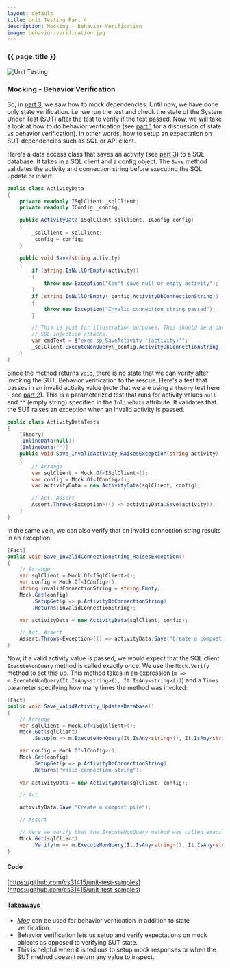 ```yaml
---
layout: default
title: Unit Testing Part 4 
description: Mocking - Behavior Verification
image: behavior-verification.jpg
---
```

### {{ page.title }}

![Unit Testing](../../../img/behavior-verification.jpg)

### Mocking - Behavior Verification

So, in [part 3](/blog/unit-testing-3), we saw how to mock dependencies. Until now, we have done only state verification. i.e. we run the test and check the state of the System Under Test (SUT) after the test to verify if the test passed. Now, we will take a look at how to do behavior verification (see [part 1](/blog/unit-testing-1) for a discussion of state vs behavior verification). In other words, how to setup an expectation on SUT dependencies such as SQL or API client.

Here's a data access class that saves an activity (see [part 3](/blog/unit-testing-3)) to a SQL database. It takes in a SQL client and a config object.
The `Save` method validates the activity and connection string before executing the SQL update or insert.

```C#
public class ActivityData
{
    private readonly ISqlClient _sqlClient;
    private readonly IConfig _config;

    public ActivityData(ISqlClient sqlClient, IConfig config)
    {
        _sqlClient = sqlClient;
        _config = config;
    }

    public void Save(string activity)
    {
        if (string.IsNullOrEmpty(activity))
        {
            throw new Exception("Can't save null or empty activity");
        }
        if (string.IsNullOrEmpty(_config.ActivityDbConnectionString))
        {
            throw new Exception("Invalid connection string passed");
        }

        // This is just for illustration purposes. This should be a parameterized query to prevent
        // SQL injection attacks.
        var cmdText = $"exec sp_SaveActivity '{activity}'";
        _sqlClient.ExecuteNonQuery(_config.ActivityDbConnectionString, cmdText);
    }
}
```

Since the method returns `void`, there is no state that we can verify after invoking the SUT. Behavior verification to the rescue.
Here's a test that passes in an invalid activity value (note that we are using a `theory` test here - see [part 2](/blog/unit-testing-2)).
This is a parameterized test that runs for activity values `null` and `""` (empty string) specified in the `InlineData` attribute.
It validates that the SUT raises an exception when an invalid activity is passed.

```C#
public class ActivityDataTests
{
    [Theory]
    [InlineData(null)]
    [InlineData("")]
    public void Save_InvalidActivity_RaisesException(string activity)
    {
        // Arrange
        var sqlClient = Mock.Of<ISqlClient>();
        var config = Mock.Of<IConfig>();
        var activityData = new ActivityData(sqlClient, config);

        // Act, Assert
        Assert.Throws<Exception>(() => activityData.Save(activity));
    }
}
```

In the same vein, we can also verify that an invalid connection string results in an exception:
```C#
[Fact]
public void Save_InvalidConnectionString_RaisesException()
{
    // Arrange
    var sqlClient = Mock.Of<ISqlClient>();
    var config = Mock.Of<IConfig>();
    string invalidConnectionString = string.Empty;
    Mock.Get(config)
        .SetupGet(p => p.ActivityDbConnectionString)
        .Returns(invalidConnectionString);

    var activityData = new ActivityData(sqlClient, config);

    // Act, Assert
    Assert.Throws<Exception>(() => activityData.Save("Create a compost pile"));
}
```

Now, if a valid activity value is passed, we would expect that the SQL client `ExecuteNonQuery` method is called exactly once. We use the `Mock.Verify` method to set this up. This method takes in an expression (`m => m.ExecuteNonQuery(It.IsAny<string>(), It.IsAny<string>())`) and a `Times` parameter specifying how many times the method was invoked:

```C#
[Fact]
public void Save_ValidActivity_UpdatesDatabase()
{
    // Arrange
    var sqlClient = Mock.Of<ISqlClient>();
    Mock.Get(sqlClient)
        .Setup(m => m.ExecuteNonQuery(It.IsAny<string>(), It.IsAny<string>()));

    var config = Mock.Of<IConfig>();
    Mock.Get(config)
        .SetupGet(p => p.ActivityDbConnectionString)
        .Returns("valid-connection-string");
    
    var activityData = new ActivityData(sqlClient, config);

    // Act

    activityData.Save("Create a compost pile");

    // Assert

    // Here we verify that the ExecuteNonQuery method was called exactly once
    Mock.Get(sqlClient)
        .Verify(m => m.ExecuteNonQuery(It.IsAny<string>(), It.IsAny<string>()), Times.Once);
}
``` 

#### Code
[https://github.com/cs31415/unit-test-samples](https://github.com/cs31415/unit-test-samples)

#### Takeaways
- [_Moq_](https://github.com/Moq/moq4/wiki/Quickstart) can be used for behavior verification in addition to state verification.
- Behavior verification lets us setup and verify expectations on mock objects as opposed to verifying SUT state.
- This is helpful when it is tedious to setup mock responses or when the SUT method doesn't return any value to inspect.